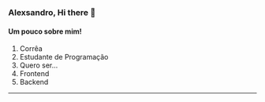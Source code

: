 ### Alexsandro, Hi there 👋

#### Um pouco sobre mim!

1. Corrêa 
1. Estudante de Programação
1. Quero ser...
  1. Frontend
  1. Backend
  
  ---

